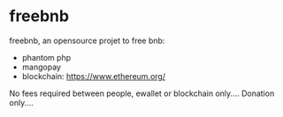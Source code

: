 # freebnb
freebnb, an opensource projet to free bnb:
* phantom php
* mangopay
* blockchain: https://www.ethereum.org/

No fees required between people, ewallet or blockchain only....
Donation only....


